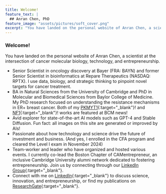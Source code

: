 ```yaml
---
title: Welcome!
feature_text: |
  ## Anran Chen, PhD
feature_image: "assets/pictures/soft_cover.png"
excerpt: "You have landed on the personal website of Anran Chen, a scientist at the intersection of cancer molecular biology, technology, and entrepreneurship."
---
```


### Welcome!
You have landed on the personal website of Anran Chen, a scientist at the intersection of cancer molecular biology, technology, and entrepreneurship.

- Senior Scientist in oncology discovery at Bayer (FRA: BAYN) and former Senior Scientist in bioinformatics at Repare Therapeutics (NASDAQ: RPTX). I use data, biology, and strategic thinking to pinpoint novel targets for cancer treatment.
- BA in Natural Sciences from the University of Cambridge and PhD in Molecular and Biomedical Sciences from Baylor College of Medicine. My PhD research focused on understanding the resistance mechanisms in ER+ breast cancer. Both of my [PKMYT1](https://www.bcm.edu/news/pkmyt1-a-potential-achilles-heel-of-treatment-resistant-er-breast-cancers-with-the-poorest-prognosis){:target="_blank"}! and [NF1](https://www.bcm.edu/news/one-step-closer-to-improving-er-breast-cancer-patients-response-to-therapy){:target="_blank"}! works are featured at BCM news!
- Avid explorer for state-of-the-art AI models such as GPT-4 and Stable Diffusion. Fun fact: all images on this site are generated or improved by AIs!
- Passionate about how technology and science drive the future of investment and business. (And yes, I enrolled in the CFA program and cleared the Level I exam in November 2024)
- Team-worker and leader who have organized and hosted various events. I currently co-lead the Boston Chapter of  CAMentrepreneur, an inclusive Cambridge University alumni network dedicated to fostering entrepreneurship. Join us by connecting through our [LinkedIn Group](https://www.linkedin.com/groups/13026165/){:target="_blank"}.
- Connect with me on [LinkedIn](https://www.linkedin.com/in/anran-chen-ph-d-6386a5a9/){:target="_blank"} to discuss science, innovation, and entrepreneurship, or find my publications on [ResearchGate](https://www.researchgate.net/profile/Anran-Chen-6){:target="_blank"}.
